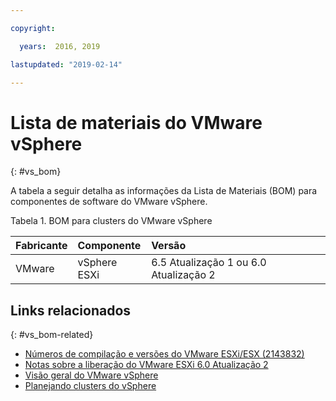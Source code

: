 ```yaml
---

copyright:

  years:  2016, 2019

lastupdated: "2019-02-14"

---
```


# Lista de materiais do VMware vSphere
{: #vs_bom}

A tabela a seguir detalha as informações da Lista de Materiais (BOM) para componentes de software do VMware vSphere.

Tabela 1. BOM para clusters do VMware vSphere

| Fabricante | Componente                       | Versão |
|:-------------|:--------------------------------|:--------|
| VMware       | vSphere ESXi                    | 6.5 Atualização 1 ou 6.0 Atualização 2 |

## Links relacionados
{: #vs_bom-related}

* [Números de compilação e versões do VMware ESXi/ESX (2143832)](https://kb.vmware.com/s/article/2143832)
* [Notas sobre a liberação do VMware ESXi 6.0 Atualização 2](https://docs.vmware.com/en/VMware-vSphere/6.0/rn/vsphere-esxi-60u2-release-notes.html)
* [Visão geral do VMware vSphere](/docs/services/vmwaresolutions/vsphere?topic=vmware-solutions-vs_vsphereclusteroverview)
* [Planejando clusters do vSphere](/docs/services/vmwaresolutions/vsphere?topic=vmware-solutions-vs_planning)
